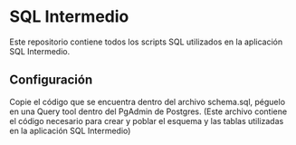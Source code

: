 # SQL Intermedio
Este repositorio contiene todos los scripts SQL utilizados en la aplicación SQL Intermedio. 

## Configuración
Copie el código que se encuentra dentro del archivo schema.sql, péguelo en una Query tool dentro del PgAdmin de Postgres. (Este archivo contiene el código necesario para crear y poblar el esquema y las tablas utilizadas en la aplicación SQL Intermedio)
